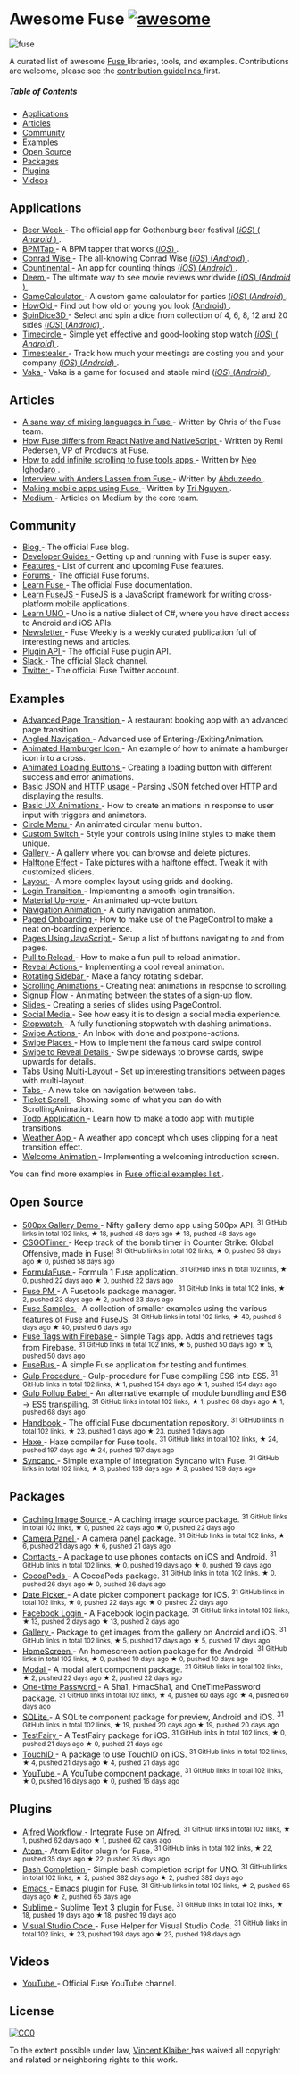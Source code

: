 <h1>
 Awesome Fuse
 <a href="https://github.com/sindresorhus/awesome">
  <img alt="awesome" src="https://cdn.rawgit.com/sindresorhus/awesome/master/media/badge.svg"/>
 </a>
</h1>
<p>
 <img alt="fuse" src="https://cloud.githubusercontent.com/assets/499192/11148667/4e33f616-8a1e-11e5-91bc-42f780b63ec9.png"/>
</p>
<p>
 A curated list of awesome
 <a href="https://www.fusetools.com/">
  Fuse
 </a>
 libraries, tools, and examples. Contributions are welcome, please see the
 <a href="CONTRIBUTING.md">
  contribution guidelines
 </a>
 first.
</p>
<h5>
 Table of Contents
</h5>
<ul>
 <li>
  <a href="#applications">
   Applications
  </a>
 </li>
 <li>
  <a href="#articles">
   Articles
  </a>
 </li>
 <li>
  <a href="#community">
   Community
  </a>
 </li>
 <li>
  <a href="#examples">
   Examples
  </a>
 </li>
 <li>
  <a href="#open-source">
   Open Source
  </a>
 </li>
 <li>
  <a href="#packages">
   Packages
  </a>
 </li>
 <li>
  <a href="#plugins">
   Plugins
  </a>
 </li>
 <li>
  <a href="#videos">
   Videos
  </a>
 </li>
</ul>
<h2>
 Applications
</h2>
<ul>
 <li>
  <a href="http://gbgbeerweek.se/">
   Beer Week
  </a>
  - The official app for Gothenburg beer festival
  <a href="https://itunes.apple.com/se/app/beer-week/id1094707718">
   (​
   <em>
    iOS
   </em>
   ​)
  </a>
  <a href="https://play.google.com/store/apps/details?id=com.gbgbeerweek">
   (
   <em>
    Android
   </em>
   )
  </a>
  .
 </li>
 <li>
  <a href="https://itunes.apple.com/WebObjects/MZStore.woa/wa/viewSoftware?id=1072222649">
   BPMTap
  </a>
  - A BPM tapper that works
  <a href="https://itunes.apple.com/WebObjects/MZStore.woa/wa/viewSoftware?id=1072222649">
   (​
   <em>
    iOS
   </em>
   ​)
  </a>
  .
 </li>
 <li>
  <a href="http://www.conradwise.com">
   Conrad Wise
  </a>
  - The all-knowing Conrad Wise
  <a href="https://itunes.apple.com/us/app/conrad-wise/id1090322679">
   (​
   <em>
    iOS
   </em>
   ​)
  </a>
  <a href="https://play.google.com/store/apps/details?id=com.ConradWise">
   (​
   <em>
    Android
   </em>
   ​)
  </a>
  .
 </li>
 <li>
  <a href="https://itunes.apple.com/us/app/countinental/id1065815345">
   Countinental
  </a>
  - An app for counting things
  <a href="https://itunes.apple.com/us/app/countinental/id1065815345">
   (​
   <em>
    iOS
   </em>
   ​)
  </a>
  <a href="https://play.google.com/store/apps/details?id=com.Countinental">
   (​
   <em>
    Android
   </em>
   ​)
  </a>
  .
 </li>
 <li>
  <a href="http://deemapp.com/">
   Deem
  </a>
  - The ultimate way to see movie reviews worldwide
  <a href="https://itunes.apple.com/app/deem-movies/id1057365760">
   (​
   <em>
    iOS
   </em>
   ​)
  </a>
  <a href="https://play.google.com/store/apps/details?id=com.deem">
   (​
   <em>
    Android
   </em>
   ​)
  </a>
  .
 </li>
 <li>
  <a href="https://itunes.apple.com/us/app/gamecalculator/id952709405">
   GameCalculator
  </a>
  - A custom game calculator for parties
  <a href="https://itunes.apple.com/us/app/gamecalculator/id952709405">
   (​
   <em>
    iOS
   </em>
   ​)
  </a>
  <a href="https://play.google.com/store/apps/details?id=com.GameCalculator">
   (​
   <em>
    Android
   </em>
   ​)
  </a>
  .
 </li>
 <li>
  <a href="https://play.google.com/store/apps/details?id=com.HowOld">
   HowOld
  </a>
  - Find out how old or young you look
  <a href="https://play.google.com/store/apps/details?id=com.HowOld">
   (Android)
  </a>
  .
 </li>
 <li>
  <a href="https://itunes.apple.com/us/app/spindice3d/id1082656455">
   SpinDice3D
  </a>
  - Select and spin a dice from collection of 4, 6, 8, 12 and 20 sides
  <a href="https://itunes.apple.com/us/app/spindice3d/id1082656455">
   (​
   <em>
    iOS
   </em>
   ​)
  </a>
  <a href="https://play.google.com/store/apps/details?id=com.SpinDice">
   (​
   <em>
    Android
   </em>
   ​)
  </a>
  .
 </li>
 <li>
  <a href="https://itunes.apple.com/bt/app/timecircle/id1068220814">
   Timecircle
  </a>
  - Simple yet effective and good-looking stop watch
  <a href="https://itunes.apple.com/bt/app/timecircle/id1068220814">
   (​
   <em>
    iOS
   </em>
   ​)
  </a>
  <a href="https://play.google.com/store/apps/details?id=com.vegardstrand.TimeCircle">
   (​
   <em>
    Android
   </em>
   ​)
  </a>
  .
 </li>
 <li>
  <a href="https://itunes.apple.com/us/app/timestealer/id1073144825">
   Timestealer
  </a>
  - Track how much your meetings are costing you and your company
  <a href="https://itunes.apple.com/us/app/timestealer/id1073144825">
   (​
   <em>
    iOS
   </em>
   ​)
  </a>
  <a href="https://play.google.com/store/apps/details?id=com.Timestealer">
   (​
   <em>
    Android
   </em>
   ​)
  </a>
  .
 </li>
 <li>
  <a href="https://itunes.apple.com/us/app/vaka/id1077345742">
   Vaka
  </a>
  - Vaka is a game for focused and stable mind
  <a href="https://itunes.apple.com/us/app/vaka/id1077345742">
   (​
   <em>
    iOS
   </em>
   ​)
  </a>
  <a href="https://play.google.com/store/apps/details?id=com.Vaka">
   (​
   <em>
    Android
   </em>
   ​)
  </a>
  .
 </li>
</ul>
<h2>
 Articles
</h2>
<ul>
 <li>
  <a href="https://medium.com/@fusetools/a-sane-way-of-mixing-languages-in-fuse-660b351c2f96">
   A sane way of mixing languages in Fuse
  </a>
  - Written by Chris of the Fuse team.
 </li>
 <li>
  <a href="https://medium.com/@fusetools/how-fuse-differs-from-react-native-and-nativescript-525344f02aaf#.pa1n8uh5l">
   How Fuse differs from React Native and NativeScript
  </a>
  - Written by Remi Pedersen, VP of Products at Fuse.
 </li>
 <li>
  <a href="http://creativitykills.co/how-to-add-infinite-scrolling-to-fuse-app/">
   How to add infinite scrolling to fuse tools apps
  </a>
  - Written by
  <a href="https://github.com/neoighodaro">
   Neo Ighodaro
  </a>
  .
 </li>
 <li>
  <a href="http://abduzeedo.com/interview-anders-lassen-fuse">
   Interview with Anders Lassen from Fuse
  </a>
  - Written by
  <a href="http://abduzeedo.com/">
   Abduzeedo
  </a>
  .
 </li>
 <li>
  <a href="https://tmn.io/read/2015-11-22-making-mobile-apps-using-Fuse">
   Making mobile apps using Fuse
  </a>
  - Written by
  <a href="https://github.com/tmn/">
   Tri Nguyen
  </a>
  .
 </li>
 <li>
  <a href="https://medium.com/@fusetools">
   Medium
  </a>
  - Articles on Medium by the core team.
 </li>
</ul>
<h2>
 Community
</h2>
<ul>
 <li>
  <a href="https://www.fusetools.com/blog">
   Blog
  </a>
  - The official Fuse blog.
 </li>
 <li>
  <a href="https://www.fusetools.com/learn/guides">
   Developer Guides
  </a>
  - Getting up and running with Fuse is super easy.
 </li>
 <li>
  <a href="https://www.fusetools.com/learn/features">
   Features
  </a>
  - List of current and upcoming Fuse features.
 </li>
 <li>
  <a href="https://www.fusetools.com/community/forums">
   Forums
  </a>
  - The official Fuse forums.
 </li>
 <li>
  <a href="https://www.fusetools.com/learn/fuse">
   Learn Fuse
  </a>
  - The official Fuse documentation.
 </li>
 <li>
  <a href="https://www.fusetools.com/learn/fusejs">
   Learn FuseJS
  </a>
  - FuseJS is a JavaScript framework for writing cross-platform mobile applications.
 </li>
 <li>
  <a href="https://www.fusetools.com/learn/uno">
   Learn UNO
  </a>
  - Uno is a native dialect of C#, where you have direct access to Android and iOS APIs.
 </li>
 <li>
  <a href="http://weekly.fusetools.com/">
   Newsletter
  </a>
  - Fuse Weekly is a weekly curated publication full of interesting news and articles.
 </li>
 <li>
  <a href="https://www.fusetools.com/learn/guides/fuse-protocol">
   Plugin API
  </a>
  - The official Fuse plugin API.
 </li>
 <li>
  <a href="http://slackcommunity.fusetools.com/">
   Slack
  </a>
  - The official Slack channel.
 </li>
 <li>
  <a href="https://twitter.com/fusetools">
   Twitter
  </a>
  - The official Fuse Twitter account.
 </li>
</ul>
<h2>
 Examples
</h2>
<ul>
 <li>
  <a href="https://www.fusetools.com/examples/advanced-transition">
   Advanced Page Transition
  </a>
  - A restaurant booking app with an advanced page transition.
 </li>
 <li>
  <a href="https://www.fusetools.com/examples/angled-navigation">
   Angled Navigation
  </a>
  - Advanced use of Entering-/ExitingAnimation.
 </li>
 <li>
  <a href="https://www.fusetools.com/examples/animated-menu-icon">
   Animated Hamburger Icon
  </a>
  - An example of how to animate a hamburger icon into a cross.
 </li>
 <li>
  <a href="https://www.fusetools.com/examples/loading-button">
   Animated Loading Buttons
  </a>
  - Creating a loading button with different success and error animations.
 </li>
 <li>
  <a href="https://www.fusetools.com/examples/http-json">
   Basic JSON and HTTP usage
  </a>
  - Parsing JSON fetched over HTTP and displaying the results.
 </li>
 <li>
  <a href="https://www.fusetools.com/examples/basic-ux-animations">
   Basic UX Animations
  </a>
  - How to create animations in response to user input with triggers and animators.
 </li>
 <li>
  <a href="https://www.fusetools.com/examples/circle-menu">
   Circle Menu
  </a>
  - An animated circular menu button.
 </li>
 <li>
  <a href="https://www.fusetools.com/examples/custom-switch">
   Custom Switch
  </a>
  - Style your controls using inline styles to make them unique.
 </li>
 <li>
  <a href="https://www.fusetools.com/examples/gallery">
   Gallery
  </a>
  - A gallery where you can browse and delete pictures.
 </li>
 <li>
  <a href="https://www.fusetools.com/examples/halftone-effect">
   Halftone Effect
  </a>
  - Take pictures with a halftone effect. Tweak it with customized sliders.
 </li>
 <li>
  <a href="https://www.fusetools.com/examples/layout">
   Layout
  </a>
  - A more complex layout using grids and docking.
 </li>
 <li>
  <a href="https://www.fusetools.com/examples/login-transition">
   Login Transition
  </a>
  - Implementing a smooth login transition.
 </li>
 <li>
  <a href="https://www.fusetools.com/examples/material-upvote">
   Material Up-vote
  </a>
  - An animated up-vote button.
 </li>
 <li>
  <a href="https://www.fusetools.com/examples/navigation-animation">
   Navigation Animation
  </a>
  - A curly navigation animation.
 </li>
 <li>
  <a href="https://www.fusetools.com/examples/onboarding-with-pagecontrol">
   Paged Onboarding
  </a>
  - How to make use of the PageControl to make a neat on-boarding experience.
 </li>
 <li>
  <a href="https://www.fusetools.com/examples/pages-using-js">
   Pages Using JavaScript
  </a>
  - Setup a list of buttons navigating to and from pages.
 </li>
 <li>
  <a href="https://www.fusetools.com/examples/pull-to-reload">
   Pull to Reload
  </a>
  - How to make a fun pull to reload animation.
 </li>
 <li>
  <a href="https://www.fusetools.com/examples/reveal-actions">
   Reveal Actions
  </a>
  - Implementing a cool reveal animation.
 </li>
 <li>
  <a href="https://www.fusetools.com/examples/rotating-sidebar">
   Rotating Sidebar
  </a>
  - Make a fancy rotating sidebar.
 </li>
 <li>
  <a href="https://www.fusetools.com/examples/scrolling-animation">
   Scrolling Animations
  </a>
  - Creating neat animations in response to scrolling.
 </li>
 <li>
  <a href="https://www.fusetools.com/examples/signup-concept">
   Signup Flow
  </a>
  - Animating between the states of a sign-up flow.
 </li>
 <li>
  <a href="https://www.fusetools.com/examples/page-control">
   Slides
  </a>
  - Creating a series of slides using PageControl.
 </li>
 <li>
  <a href="https://www.fusetools.com/examples/social-media-screen">
   Social Media
  </a>
  - See how easy it is to design a social media experience.
 </li>
 <li>
  <a href="https://www.fusetools.com/examples/stopwatch">
   Stopwatch
  </a>
  - A fully functioning stopwatch with dashing animations.
 </li>
 <li>
  <a href="https://www.fusetools.com/examples/inbox">
   Swipe Actions
  </a>
  - An Inbox with done and postpone-actions.
 </li>
 <li>
  <a href="https://www.fusetools.com/examples/swipe-places">
   Swipe Places
  </a>
  - How to implement the famous card swipe control.
 </li>
 <li>
  <a href="https://www.fusetools.com/examples/swipe-gesture-reveal">
   Swipe to Reveal Details
  </a>
  - Swipe sideways to browse cards, swipe upwards for details.
 </li>
 <li>
  <a href="https://www.fusetools.com/examples/tabs-multi-layout">
   Tabs Using Multi-Layout
  </a>
  - Set up interesting transitions between pages with multi-layout.
 </li>
 <li>
  <a href="https://www.fusetools.com/examples/cards-menu">
   Tabs
  </a>
  - A new take on navigation between tabs.
 </li>
 <li>
  <a href="https://www.fusetools.com/examples/ticket-scroll">
   Ticket Scroll
  </a>
  - Showing some of what you can do with ScrollingAnimation.
 </li>
 <li>
  <a href="https://www.fusetools.com/examples/todo-app">
   Todo Application
  </a>
  - Learn how to make a todo app with multiple transitions.
 </li>
 <li>
  <a href="https://www.fusetools.com/examples/weather-app">
   Weather App
  </a>
  - A weather app concept which uses clipping for a neat transition effect.
 </li>
 <li>
  <a href="https://www.fusetools.com/examples/welcome-animation">
   Welcome Animation
  </a>
  - Implementing a welcoming introduction screen.
 </li>
</ul>
<p>
 You can find more examples in
 <a href="https://www.fusetools.com/examples">
  Fuse official examples list
 </a>
 .
</p>
<h2>
 Open Source
</h2>
<ul>
 <li>
  <a href="https://github.com/jveres/D500px">
   500px Gallery Demo
  </a>
  - Nifty gallery demo app using 500px API.
  <sup>
   31 GitHub links in total 102 links, ★ 18, pushed 48 days ago
  </sup>
  <sup>
   &#9733 18, pushed 48 days ago
  </sup>
 </li>
 <li>
  <a href="https://github.com/sanderdan/CSGOTimer">
   CSGOTimer
  </a>
  - Keep track of the bomb timer in Counter Strike: Global Offensive, made in Fuse!
  <sup>
   31 GitHub links in total 102 links, ★ 0, pushed 58 days ago
  </sup>
  <sup>
   &#9733 0, pushed 58 days ago
  </sup>
 </li>
 <li>
  <a href="https://github.com/sanderdan/FormulaFuse">
   FormulaFuse
  </a>
  - Formula 1 Fuse application.
  <sup>
   31 GitHub links in total 102 links, ★ 0, pushed 22 days ago
  </sup>
  <sup>
   &#9733 0, pushed 22 days ago
  </sup>
 </li>
 <li>
  <a href="https://github.com/bolav/fusepm">
   Fuse PM
  </a>
  - A Fusetools package manager.
  <sup>
   31 GitHub links in total 102 links, ★ 2, pushed 23 days ago
  </sup>
  <sup>
   &#9733 2, pushed 23 days ago
  </sup>
 </li>
 <li>
  <a href="https://github.com/fusetools/fuse-samples">
   Fuse Samples
  </a>
  - A collection of smaller examples using the various features of Fuse and FuseJS.
  <sup>
   31 GitHub links in total 102 links, ★ 40, pushed 6 days ago
  </sup>
  <sup>
   &#9733 40, pushed 6 days ago
  </sup>
 </li>
 <li>
  <a href="https://github.com/offwings/Fuse-Tags-with-Firebase">
   Fuse Tags with Firebase
  </a>
  - Simple Tags app. Adds and retrieves tags from Firebase.
  <sup>
   31 GitHub links in total 102 links, ★ 5, pushed 50 days ago
  </sup>
  <sup>
   &#9733 5, pushed 50 days ago
  </sup>
 </li>
 <li>
  <a href="http://tmn.github.io/FuseBus/">
   FuseBus
  </a>
  - A simple Fuse application for testing and funtimes.
 </li>
 <li>
  <a href="https://github.com/joms/gulp-fuse">
   Gulp Procedure
  </a>
  - Gulp-procedure for Fuse compiling ES6 into ES5.
  <sup>
   31 GitHub links in total 102 links, ★ 1, pushed 154 days ago
  </sup>
  <sup>
   &#9733 1, pushed 154 days ago
  </sup>
 </li>
 <li>
  <a href="https://github.com/sebbert/fuse-gulp-rollup-babel">
   Gulp Rollup Babel
  </a>
  - An alternative example of module bundling and ES6 -> ES5 transpiling.
  <sup>
   31 GitHub links in total 102 links, ★ 1, pushed 68 days ago
  </sup>
  <sup>
   &#9733 1, pushed 68 days ago
  </sup>
 </li>
 <li>
  <a href="https://github.com/fusetools/handbook-docs">
   Handbook
  </a>
  - The official Fuse documentation repository.
  <sup>
   31 GitHub links in total 102 links, ★ 23, pushed 1 days ago
  </sup>
  <sup>
   &#9733 23, pushed 1 days ago
  </sup>
 </li>
 <li>
  <a href="https://github.com/elsassph/fusetools-haxe">
   Haxe
  </a>
  - Haxe compiler for Fuse tools.
  <sup>
   31 GitHub links in total 102 links, ★ 24, pushed 197 days ago
  </sup>
  <sup>
   &#9733 24, pushed 197 days ago
  </sup>
 </li>
 <li>
  <a href="https://github.com/Syncano/syncano-fuse-example">
   Syncano
  </a>
  - Simple example of integration Syncano with Fuse.
  <sup>
   31 GitHub links in total 102 links, ★ 3, pushed 139 days ago
  </sup>
  <sup>
   &#9733 3, pushed 139 days ago
  </sup>
 </li>
</ul>
<h2>
 Packages
</h2>
<ul>
 <li>
  <a href="https://github.com/bolav/fuse-cachingimagesource">
   Caching Image Source
  </a>
  - A caching image source package.
  <sup>
   31 GitHub links in total 102 links, ★ 0, pushed 22 days ago
  </sup>
  <sup>
   &#9733 0, pushed 22 days ago
  </sup>
 </li>
 <li>
  <a href="https://github.com/bolav/fuse-camerapanel">
   Camera Panel
  </a>
  - A camera panel package.
  <sup>
   31 GitHub links in total 102 links, ★ 6, pushed 21 days ago
  </sup>
  <sup>
   &#9733 6, pushed 21 days ago
  </sup>
 </li>
 <li>
  <a href="https://github.com/bolav/fuse-contacts">
   Contacts
  </a>
  - A package to use phones contacts on iOS and Android.
  <sup>
   31 GitHub links in total 102 links, ★ 0, pushed 19 days ago
  </sup>
  <sup>
   &#9733 0, pushed 19 days ago
  </sup>
 </li>
 <li>
  <a href="https://github.com/bolav/fuse-cocoapods">
   CocoaPods
  </a>
  - A CocoaPods package.
  <sup>
   31 GitHub links in total 102 links, ★ 0, pushed 26 days ago
  </sup>
  <sup>
   &#9733 0, pushed 26 days ago
  </sup>
 </li>
 <li>
  <a href="https://github.com/bolav/fuse-datepicker">
   Date Picker
  </a>
  - A date picker component package for iOS.
  <sup>
   31 GitHub links in total 102 links, ★ 0, pushed 22 days ago
  </sup>
  <sup>
   &#9733 0, pushed 22 days ago
  </sup>
 </li>
 <li>
  <a href="https://github.com/bolav/fuse-facebook-login">
   Facebook Login
  </a>
  - A Facebook login package.
  <sup>
   31 GitHub links in total 102 links, ★ 13, pushed 2 days ago
  </sup>
  <sup>
   &#9733 13, pushed 2 days ago
  </sup>
 </li>
 <li>
  <a href="https://github.com/bolav/fuse-gallery">
   Gallery
  </a>
  - Package to get images from the gallery on Android and iOS.
  <sup>
   31 GitHub links in total 102 links, ★ 5, pushed 17 days ago
  </sup>
  <sup>
   &#9733 5, pushed 17 days ago
  </sup>
 </li>
 <li>
  <a href="https://github.com/bolav/fuse-homescreen">
   HomeScreen
  </a>
  - An homescreen action package for the Android.
  <sup>
   31 GitHub links in total 102 links, ★ 0, pushed 10 days ago
  </sup>
  <sup>
   &#9733 0, pushed 10 days ago
  </sup>
 </li>
 <li>
  <a href="https://github.com/bolav/fuse-modalview">
   Modal
  </a>
  - A modal alert component package.
  <sup>
   31 GitHub links in total 102 links, ★ 2, pushed 22 days ago
  </sup>
  <sup>
   &#9733 2, pushed 22 days ago
  </sup>
 </li>
 <li>
  <a href="https://github.com/torial/fuse-community">
   One-time Password
  </a>
  - A Sha1, HmacSha1, and OneTimePassword package.
  <sup>
   31 GitHub links in total 102 links, ★ 4, pushed 60 days ago
  </sup>
  <sup>
   &#9733 4, pushed 60 days ago
  </sup>
 </li>
 <li>
  <a href="https://github.com/bolav/fuse-sqlite">
   SQLite
  </a>
  - A SQLite component package for preview, Android and iOS.
  <sup>
   31 GitHub links in total 102 links, ★ 19, pushed 20 days ago
  </sup>
  <sup>
   &#9733 19, pushed 20 days ago
  </sup>
 </li>
 <li>
  <a href="https://github.com/bolav/fuse-testfairy">
   TestFairy
  </a>
  - A TestFairy package for iOS.
  <sup>
   31 GitHub links in total 102 links, ★ 0, pushed 21 days ago
  </sup>
  <sup>
   &#9733 0, pushed 21 days ago
  </sup>
 </li>
 <li>
  <a href="https://github.com/bolav/fuse-touchid">
   TouchID
  </a>
  - A package to use TouchID on iOS.
  <sup>
   31 GitHub links in total 102 links, ★ 4, pushed 21 days ago
  </sup>
  <sup>
   &#9733 4, pushed 21 days ago
  </sup>
 </li>
 <li>
  <a href="https://github.com/bolav/fuse-youtube">
   YouTube
  </a>
  - A YouTube component package.
  <sup>
   31 GitHub links in total 102 links, ★ 0, pushed 16 days ago
  </sup>
  <sup>
   &#9733 0, pushed 16 days ago
  </sup>
 </li>
</ul>
<h2>
 Plugins
</h2>
<ul>
 <li>
  <a href="https://github.com/Hazealign/fuse-alfred-workflow">
   Alfred Workflow
  </a>
  - Integrate Fuse on Alfred.
  <sup>
   31 GitHub links in total 102 links, ★ 1, pushed 62 days ago
  </sup>
  <sup>
   &#9733 1, pushed 62 days ago
  </sup>
 </li>
 <li>
  <a href="https://github.com/fusetools/Fuse.AtomPlugin">
   Atom
  </a>
  - Atom Editor plugin for Fuse.
  <sup>
   31 GitHub links in total 102 links, ★ 22, pushed 35 days ago
  </sup>
  <sup>
   &#9733 22, pushed 35 days ago
  </sup>
 </li>
 <li>
  <a href="https://github.com/fusetools/UnoBashCompletion">
   Bash Completion
  </a>
  - Simple bash completion script for UNO.
  <sup>
   31 GitHub links in total 102 links, ★ 2, pushed 382 days ago
  </sup>
  <sup>
   &#9733 2, pushed 382 days ago
  </sup>
 </li>
 <li>
  <a href="https://github.com/kristianhasselknippe/fuse-mode">
   Emacs
  </a>
  - Emacs plugin for Fuse.
  <sup>
   31 GitHub links in total 102 links, ★ 2, pushed 65 days ago
  </sup>
  <sup>
   &#9733 2, pushed 65 days ago
  </sup>
 </li>
 <li>
  <a href="https://github.com/fusetools/Fuse.SublimePlugin">
   Sublime
  </a>
  - Sublime Text 3 plugin for Fuse.
  <sup>
   31 GitHub links in total 102 links, ★ 18, pushed 19 days ago
  </sup>
  <sup>
   &#9733 18, pushed 19 days ago
  </sup>
 </li>
 <li>
  <a href="https://github.com/Hazealign/vscode-fuse">
   Visual Studio Code
  </a>
  - Fuse Helper for Visual Studio Code.
  <sup>
   31 GitHub links in total 102 links, ★ 23, pushed 198 days ago
  </sup>
  <sup>
   &#9733 23, pushed 198 days ago
  </sup>
 </li>
</ul>
<h2>
 Videos
</h2>
<ul>
 <li>
  <a href="https://www.youtube.com/channel/UCPizp_2dBkLlXRFnbieG3Qw/feed">
   YouTube
  </a>
  - Official Fuse YouTube channel.
 </li>
</ul>
<h2>
 License
</h2>
<p>
 <a href="http://creativecommons.org/publicdomain/zero/1.0/">
  <img alt="CC0" src="https://licensebuttons.net/p/zero/1.0/88x31.png"/>
 </a>
</p>
<p>
 To the extent possible under law,
 <a href="https://vinkla.com">
  Vincent Klaiber
 </a>
 has waived all copyright and related or neighboring rights to this work.
</p>
